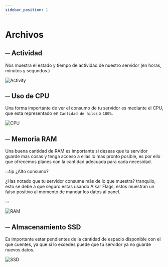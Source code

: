 ```yaml
---
sidebar_position: 1
---
```


# Archivos

## ─ Actividad
Nos muestra el estado y tiempo de actividad de nuestro servidor (en horas, minutos y segundos.)

![Activity](/img/activity.png)


## ─  Uso de CPU
Una forma importante de ver el consumo de tu servidor es mediante el CPU, que esta representado en `Cantidad de hilos` x `100%`.

![CPU](/img/cpu.png)

## ─ Memoria RAM
Una buena cantidad de RAM es importante si deseas que tu servidor guarde mas cosas y tenga acceso a ellas lo mas pronto posible, es por ello que ofrecemos planes con la cantidad adecuada para cada necesidad.

:::tip ¿Alto consumo?

¿Has notado que tu servidor consume más de lo que muestra? tranquilo, esto se debe a que seguro estas usando Aikar Flags, estos muestran un falso positivo al momento de mandar los datos al panel.

:::

![RAM](/img/ram.png)


## ─  Almacenamiento SSD
Es importante estar pendientes de la cantidad de espacio disponible con el que cuentes, ya que si lo excedes puede que tu servidor ya no guarde nuevos datos.

![SSD](/img/ssd.png)
